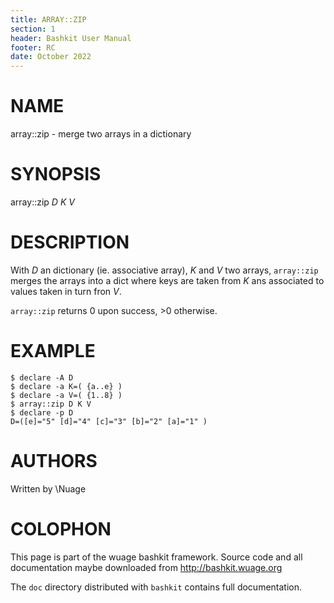 ```yaml
---
title: ARRAY::ZIP
section: 1
header: Bashkit User Manual
footer: RC
date: October 2022
---
```


# NAME

array::zip - merge two arrays in a dictionary

# SYNOPSIS

array::zip *D* *K* *V*

# DESCRIPTION

With *D* an dictionary (ie. associative array), *K* and *V* two arrays,
`array::zip` merges the arrays into a dict where keys are taken from *K*
ans associated to values taken in turn fron *V*.

`array::zip` returns 0 upon success, >0 otherwise.

# EXAMPLE

    $ declare -A D
    $ declare -a K=( {a..e} )
    $ declare -a V=( {1..8} )
    $ array::zip D K V
    $ declare -p D
    D=([e]="5" [d]="4" [c]="3" [b]="2" [a]="1" )

# AUTHORS
Written by \\Nuage

# COLOPHON
This page is part of the wuage bashkit framework. Source code and all
documentation maybe downloaded from <http://bashkit.wuage.org>

The `doc` directory distributed with `bashkit` contains full documentation.
